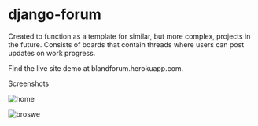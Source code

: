 # django-forum
Created to function as a template for similar, but more complex, projects in the future.
Consists of boards that contain threads where users can post updates on work progress.

Find the live site demo at blandforum.herokuapp.com.

Screenshots

![home](https://i.ibb.co/d59T5Q9/home.png)

![broswe](https://i.ibb.co/5v18ddr/browsing.png)
